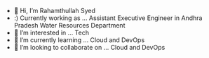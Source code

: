 - 👋 Hi, I’m Rahamthullah Syed
- :) Currently working as ... Assistant Executive Engineer in Andhra Pradesh Water Resources Department
- 👀 I’m interested in ... Tech
- 🌱 I’m currently learning ... Cloud and DevOps
- 💞️ I’m looking to collaborate on ... Cloud and DevOps
